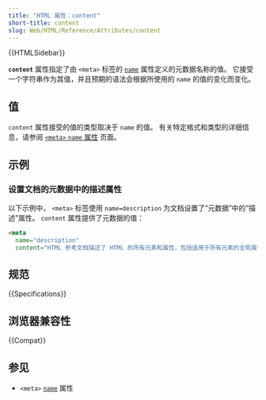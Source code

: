 ```yaml
---
title: "HTML 属性：content"
short-title: content
slug: Web/HTML/Reference/Attributes/content
---
```


{{HTMLSidebar}}

**`content`** 属性指定了由 `<meta>` 标签的 [`name`](/zh-CN/docs/Web/HTML/Reference/Elements/meta/name) 属性定义的元数据名称的值。
它接受一个字符串作为其值，并且预期的语法会根据所使用的 `name` 的值的变化而变化。

## 值

`content` 属性接受的值的类型取决于 `name` 的值。
有关特定格式和类型的详细信息，请参阅 [`<meta>` `name` 属性](/zh-CN/docs/Web/HTML/Reference/Elements/meta/name) 页面。

## 示例

### 设置文档的元数据中的描述属性

以下示例中， `<meta>` 标签使用 `name=description` 为文档设置了“元数据”中的“描述”属性。
`content` 属性提供了元数据的值：

```html
<meta
  name="description"
  content="HTML 参考文档描述了 HTML 的所有元素和属性，包括适用于所有元素的全局属性。" />
```

## 规范

{{Specifications}}

## 浏览器兼容性

{{Compat}}

## 参见

- `<meta>` [`name`](/zh-CN/docs/Web/HTML/Reference/Elements/meta/name) 属性
